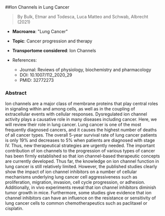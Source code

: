 ##Ion Channels in Lung Cancer

> By Bulk, Etmar and Todesca, Luca Matteo and Schwab, Albrecht (2021)

- **Macroarea**: "Lung Cancer"
- **Topic**: Cancer progression and therapy
- **Transportome considered**: Ion Channels

- References:
  - Journal: Reviews of physiology, biochemistry and pharmacology
  - DOI: 10.1007/112_2020_29
  - PMID: 32772273

### Abstract

Ion channels are a major class of membrane proteins that play central roles in signaling within and among cells, as well as in the coupling of extracellular events with cellular responses. Dysregulated ion channel activity plays a causative role in many diseases including cancer. Here, we will review their role in lung cancer. Lung cancer is one of the most frequently diagnosed cancers, and it causes the highest number of deaths of all cancer types. The overall 5-year survival rate of lung cancer patients is only 19% and decreases to 5% when patients are diagnosed with stage IV. Thus, new therapeutical strategies are urgently needed. The important contribution of ion channels to the progression of various types of cancer has been firmly established so that ion channel-based therapeutic concepts are currently developed. Thus far, the knowledge on ion channel function in lung cancer is still relatively limited. However, the published studies clearly show the impact of ion channel inhibitors on a number of cellular mechanisms underlying lung cancer cell aggressiveness such as proliferation, migration, invasion, cell cycle progression, or adhesion. Additionally, in vivo experiments reveal that ion channel inhibitors diminish tumor growth in mice. Furthermore, some studies give evidence that ion channel inhibitors can have an influence on the resistance or sensitivity of lung cancer cells to common chemotherapeutics such as paclitaxel or cisplatin.
